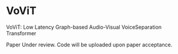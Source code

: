 # VoViT
VoViT: Low Latency Graph-based Audio-Visual VoiceSeparation Transformer

Paper Under review. Code will be uploaded upon paper acceptance. 
